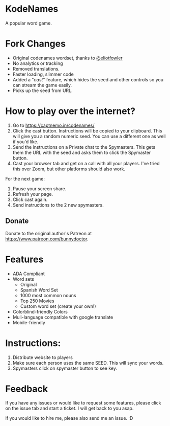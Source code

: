 # KodeNames
A popular word game.

# Fork Changes

- Original codenames wordset, thanks to [@eliotfowler](https://github.com/eliotfowler)
- No analytics or tracking
- Removed translations.
- Faster loading, slimmer code
- Added a "*cast*" feature, which hides the seed and other controls so you can stream the game easily.
- Picks up the seed from URL.

# How to play over the internet?

1. Go to <https://captnemo.in/codenames/>
2. Click the cast button. Instructions will be copied to your clipboard. This will give you a random numeric seed. You can use a different one as well if you'd like.
3. Send the instructions on a Private chat to the Spymasters. This gets them the URL with the seed and asks them to click the Spymaster button.
4. Cast your browser tab and get on a call with all your players. I've tried this over Zoom, but other platforms should also work.

For the next game:

1. Pause your screen share.
2. Refresh your page.
3. Click cast again.
4. Send instructions to the 2 new spymasters.

## Donate 
Donate to the original author's Patreon at <https://www.patreon.com/bunnydoctor>.

# Features
* ADA Compliant
* Word sets
  * Original
  * Spanish Word Set
  * 1000 most common nouns
  * Top 250 Movies
  * Custom word set (create your own!)
* Colorblind-friendly Colors
* Muli-language compatible with google translate
* Mobile-friendly

# Instructions:
1. Distribute website to players
2. Make sure each person uses the same SEED. This will sync your words.
3. Spymasters click on spymaster button to see key. 

# Feedback
If you have any issues or would like to request some features, please click on the issue tab and start a ticket. I will get back to you asap.

If you would like to hire me, please also send me an issue. :D 
